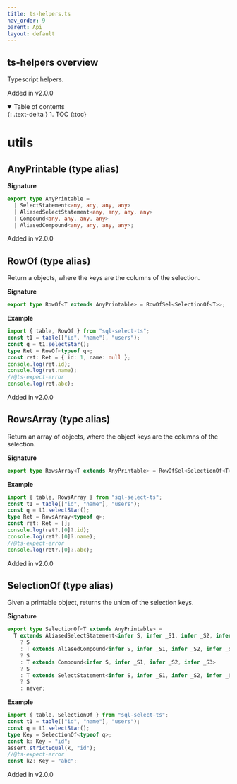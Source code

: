 ```yaml
---
title: ts-helpers.ts
nav_order: 9
parent: Api
layout: default
---
```


## ts-helpers overview

Typescript helpers.

Added in v2.0.0

<details open markdown="block">
  <summary>
    Table of contents
  </summary>
  {: .text-delta }
1. TOC
{:toc}
</details>

# utils

## AnyPrintable (type alias)

**Signature**

```ts
export type AnyPrintable =
  | SelectStatement<any, any, any, any>
  | AliasedSelectStatement<any, any, any, any>
  | Compound<any, any, any, any>
  | AliasedCompound<any, any, any, any>;
```

Added in v2.0.0

## RowOf (type alias)

Return a objects, where the keys are the columns of the selection.

**Signature**

```ts
export type RowOf<T extends AnyPrintable> = RowOfSel<SelectionOf<T>>;
```

**Example**

```ts
import { table, RowOf } from "sql-select-ts";
const t1 = table(["id", "name"], "users");
const q = t1.selectStar();
type Ret = RowOf<typeof q>;
const ret: Ret = { id: 1, name: null };
console.log(ret.id);
console.log(ret.name);
//@ts-expect-error
console.log(ret.abc);
```

Added in v2.0.0

## RowsArray (type alias)

Return an array of objects, where the object keys are the columns of the selection.

**Signature**

```ts
export type RowsArray<T extends AnyPrintable> = RowOfSel<SelectionOf<T>>[];
```

**Example**

```ts
import { table, RowsArray } from "sql-select-ts";
const t1 = table(["id", "name"], "users");
const q = t1.selectStar();
type Ret = RowsArray<typeof q>;
const ret: Ret = [];
console.log(ret?.[0]?.id);
console.log(ret?.[0]?.name);
//@ts-expect-error
console.log(ret?.[0]?.abc);
```

Added in v2.0.0

## SelectionOf (type alias)

Given a printable object, returns the union of the selection keys.

**Signature**

```ts
export type SelectionOf<T extends AnyPrintable> =
  T extends AliasedSelectStatement<infer S, infer _S1, infer _S2, infer _S3>
    ? S
    : T extends AliasedCompound<infer S, infer _S1, infer _S2, infer _S3>
    ? S
    : T extends Compound<infer S, infer _S1, infer _S2, infer _S3>
    ? S
    : T extends SelectStatement<infer S, infer _S1, infer _S2, infer _S3>
    ? S
    : never;
```

**Example**

```ts
import { table, SelectionOf } from "sql-select-ts";
const t1 = table(["id", "name"], "users");
const q = t1.selectStar();
type Key = SelectionOf<typeof q>;
const k: Key = "id";
assert.strictEqual(k, "id");
//@ts-expect-error
const k2: Key = "abc";
```

Added in v2.0.0

